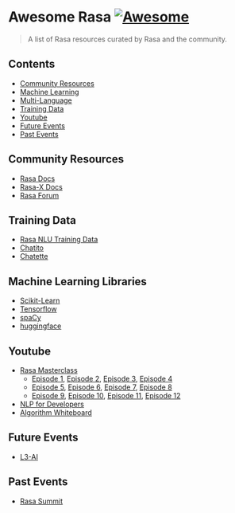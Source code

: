 # Awesome Rasa [![Awesome](https://awesome.re/badge.svg)](https://awesome.re)

> A list of Rasa resources curated by Rasa and the community. 

## Contents 

- [Community Resources](#Community-Resources)
- [Machine Learning](#Machine-Learning-Libraries)
- [Multi-Language](#Multi-Language)
- [Training Data](#Training-Data)
- [Youtube](#Youtube)
- [Future Events](#Future-Events)
- [Past Events](#Past-Events)

## Community Resources 

- [Rasa Docs](https://rasa.com/docs/rasa/)
- [Rasa-X Docs](https://rasa.com/docs/rasa-x/)
- [Rasa Forum](https://forum.rasa.com/)

## Training Data

- [Rasa NLU Training Data](https://github.com/RasaHQ/NLU-training-data)
- [Chatito](https://github.com/rodrigopivi/Chatito)
- [Chatette](https://github.com/SimGus/Chatette)

## Machine Learning Libraries

- [Scikit-Learn](https://scikit-learn.org/stable/index.html)
- [Tensorflow](https://www.tensorflow.org/install/)
- [spaCy](https://spacy.io)
- [huggingface](https://huggingface.co/transformers/)

## Youtube

- [Rasa Masterclass]()
    - [Episode 1](), [Episode 2](), [Episode 3](), [Episode 4]()
    - [Episode 5](), [Episode 6](), [Episode 7](), [Episode 8]()
    - [Episode 9](), [Episode 10](), [Episode 11](), [Episode 12]()
- [NLP for Developers]()
- [Algorithm Whiteboard]()

## Future Events

- [L3-AI](http://l3-ai.dev/)

## Past Events

- [Rasa Summit](https://rasa.com/summit/)